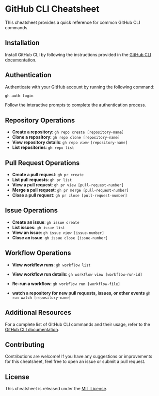 # GitHub CLI Cheatsheet

This cheatsheet provides a quick reference for common GitHub CLI commands.

## Installation

Install GitHub CLI by following the instructions provided in the [GitHub CLI documentation](https://cli.github.com/).

## Authentication

Authenticate with your GitHub account by running the following command:

```bash
gh auth login

```

Follow the interactive prompts to complete the authentication process.

## Repository Operations

- **Create a repository**: `gh repo create [repository-name]`
- **Clone a repository**: `gh repo clone [repository-name]`
- **View repository details**: `gh repo view [repository-name]`
- **List repositories**: `gh repo list`

## Pull Request Operations

- **Create a pull request**: `gh pr create`
- **List pull requests**: `gh pr list`
- **View a pull request**: `gh pr view [pull-request-number]`
- **Merge a pull request**: `gh pr merge [pull-request-number]`
- **Close a pull request**: `gh pr close [pull-request-number]`

## Issue Operations

- **Create an issue**: `gh issue create`
- **List issues**: `gh issue list`
- **View an issue**: `gh issue view [issue-number]`
- **Close an issue**: `gh issue close [issue-number]`

## Workflow Operations

- **View workflow runs**: `gh workflow list`
- **View workflow run details**: `gh workflow view [workflow-run-id]`
- **Re-run a workflow**: `gh workflow run [workflow-file]`

- **watch a repository for new pull requests, issues, or other events** `gh run watch [repository-name]`

## Additional Resources

For a complete list of GitHub CLI commands and their usage, refer to the [GitHub CLI documentation](https://cli.github.com/manual/).

## Contributing

Contributions are welcome! If you have any suggestions or improvements for this cheatsheet, feel free to open an issue or submit a pull request.

## License

This cheatsheet is released under the [MIT License](LICENSE).
